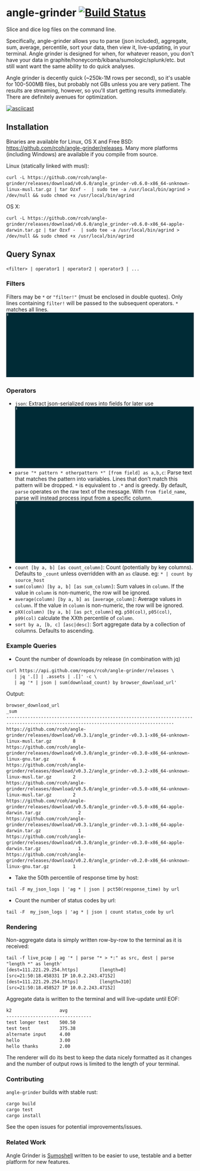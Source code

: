 # angle-grinder [![Build Status](https://travis-ci.org/rcoh/angle-grinder.svg?branch=master)](https://travis-ci.org/rcoh/angle-grinder)
Slice and dice log files on the command line. 

Specifically, angle-grinder allows you to parse (json included), aggregate, sum, average, percentile, sort your data, then view it, live-updating, in your terminal. Angle grinder is designed for when, for whatever reason, you don't have your data in graphite/honeycomb/kibana/sumologic/splunk/etc. but still want want the same ability to do quick analyses.

Angle grinder is decently quick (~250k-1M rows per second), so it's usable for 100-500MB files, but probably not GBs unless you are very patient. The results are streaming, however, so you'll start getting results immediately. There are definitely avenues for optimization.


[![asciicast](https://asciinema.org/a/bEjKsArIFgOOnxzb1FMZMWPhh.png)](https://asciinema.org/a/bEjKsArIFgOOnxzb1FMZMWPhh)

## Installation
Binaries are available for Linux, OS X and Free BSD: https://github.com/rcoh/angle-grinder/releases. Many more platforms (including Windows) are available if you compile from source.

Linux (statically linked with musl):
```
curl -L https://github.com/rcoh/angle-grinder/releases/download/v0.6.0/angle_grinder-v0.6.0-x86_64-unknown-linux-musl.tar.gz | tar Ozxf -  | sudo tee -a /usr/local/bin/agrind > /dev/null && sudo chmod +x /usr/local/bin/agrind
```

OS X:
```
curl -L https://github.com/rcoh/angle-grinder/releases/download/v0.6.0/angle_grinder-v0.6.0-x86_64-apple-darwin.tar.gz | tar Ozxf -  | sudo tee -a /usr/local/bin/agrind > /dev/null && sudo chmod +x /usr/local/bin/agrind
```

## Query Synax

```
<filter> | operator1 | operator2 | operator3 | ...
```

### Filters

Filters may be `*` or `"filter!"` (must be enclosed in double quotes). Only lines containing `filter!` will be passed to the subsequent operators. `*` matches all lines.
![filter.gif](/screen_shots/filter.gif)

### Operators

- `json`: Extract json-serialized rows into fields for later use
![json.gif](/screen_shots/json.gif)
- `parse "* pattern * otherpattern *" [from field] as a,b,c`: Parse text that matches the pattern into variables. Lines that don't match this pattern will be dropped. `*` is equivalent to `.*` and is greedy. By default, `parse` operates on the raw text of the message. With `from field_name`, parse will instead process input from a specific column.
![parse.gif](/screen_shots/parse.gif)
- `count [by a, b] [as count_column]`: Count (potentially by key columns). Defaults to `_count` unless overridden with an `as` clause. eg: `* | count by source_host`
- `sum(column) [by a, b] [as sum_column]`: Sum values in `column`. If the value in `column` is non-numeric, the row will be ignored.
- `average(column) [by a, b] as [average_column]`: Average values in `column`. If the value in `column` is non-numeric, the row will be ignored.
- `pXX(column) [by a, b] [as pct_column]` eg. `p50(col)`, `p05(col)`, `p99(col)` calculate the XXth percentile of `column`.
- `sort by a, [b, c] [asc|desc]`: Sort aggregate data by a collection of columns. Defaults to ascending. 

### Example Queries
- Count the number of downloads by release (in combination with jq)
``` 
curl https://api.github.com/repos/rcoh/angle-grinder/releases \
   | jq '.[] | .assets | .[]' -c \
   | ag '* | json | sum(download_count) by browser_download_url'
```
Output:
```
browser_download_url                                                                                                        _sum
-------------------------------------------------------------------------------------------------------------------------------------
https://github.com/rcoh/angle-grinder/releases/download/v0.3.1/angle_grinder-v0.3.1-x86_64-unknown-linux-musl.tar.gz        8
https://github.com/rcoh/angle-grinder/releases/download/v0.3.0/angle_grinder-v0.3.0-x86_64-unknown-linux-gnu.tar.gz         6
https://github.com/rcoh/angle-grinder/releases/download/v0.3.2/angle_grinder-v0.3.2-x86_64-unknown-linux-musl.tar.gz        2
https://github.com/rcoh/angle-grinder/releases/download/v0.5.0/angle_grinder-v0.5.0-x86_64-unknown-linux-musl.tar.gz        2
https://github.com/rcoh/angle-grinder/releases/download/v0.5.0/angle_grinder-v0.5.0-x86_64-apple-darwin.tar.gz              2
https://github.com/rcoh/angle-grinder/releases/download/v0.3.1/angle_grinder-v0.3.1-x86_64-apple-darwin.tar.gz              1
https://github.com/rcoh/angle-grinder/releases/download/v0.3.0/angle_grinder-v0.3.0-x86_64-apple-darwin.tar.gz              1
https://github.com/rcoh/angle-grinder/releases/download/v0.2.0/angle_grinder-v0.2.0-x86_64-unknown-linux-gnu.tar.gz         1
```
- Take the 50th percentile of response time by host:
```
tail -F my_json_logs | 'ag * | json | pct50(response_time) by url 
```
- Count the number of status codes by url:
```
tail -F  my_json_logs | 'ag * | json | count status_code by url
```

### Rendering
Non-aggregate data is simply written row-by-row to the terminal as it is received:
```
tail -f live_pcap | ag '* | parse "* > *:" as src, dest | parse "length *" as length'                           
[dest=111.221.29.254.https]        [length=0]        [src=21:50:18.458331 IP 10.0.2.243.47152]
[dest=111.221.29.254.https]        [length=310]      [src=21:50:18.458527 IP 10.0.2.243.47152]
```

Aggregate data is written to the terminal and will live-update until EOF:
```
k2                  avg         
--------------------------------
test longer test    500.50      
test test           375.38      
alternate input     4.00        
hello               3.00        
hello thanks        2.00        
```

The renderer will do its best to keep the data nicely formatted as it changes and the number of output rows is limited to the length of your terminal.

### Contributing
`angle-grinder` builds with stable rust:
```
cargo build
cargo test
cargo install
```

See the open issues for potential improvements/issues.

### Related Work 
Angle Grinder is [Sumoshell](https://github.com/SumoLogic/sumoshell) written to be easier to use, testable and a better platform for new features.
